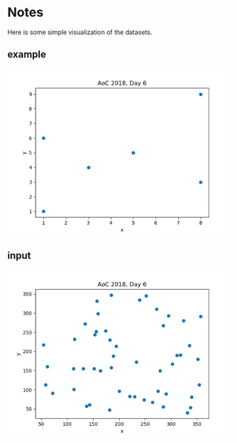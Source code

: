 Notes
=====

Here is some simple visualization of the datasets.

example
-------

<p align="center">
  <img src="visualization/example1.png">
</p>

input
-----

<p align="center">
  <img src="visualization/input.png">
</p>
